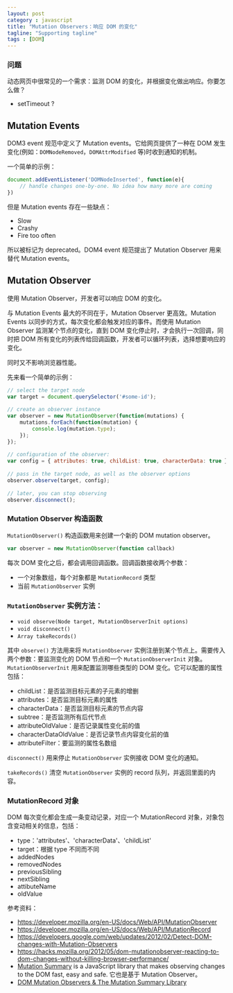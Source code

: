 ```yaml
---
layout: post
category : javascript
title: "Mutation Observers：响应 DOM 的变化"
tagline: "Supporting tagline"
tags : [DOM]
---
```


### 问题
动态网页中很常见的一个需求：监测 DOM 的变化，并根据变化做出响应。你要怎么做？

- setTimeout ?

## Mutation Events
DOM3 event 规范中定义了 Mutation events。它给网页提供了一种在 DOM 发生变化(例如：`DOMNodeRemoved`，`DOMAttrModified` 等)时收到通知的机制。

一个简单的示例：

```javascript
document.addEventListener('DOMNodeInserted', function(e){
	// handle changes one-by-one. No idea how many more are coming
})
```

但是 Mutation events 存在一些缺点：

- Slow
- Crashy
- Fire too often

所以被标记为 deprecated。DOM4 event 规范提出了 Mutation Observer 用来替代 Mutation events。


## Mutation Observer
使用 Mutation Observer，开发者可以响应 DOM 的变化。

与 Mutation Events 最大的不同在于，Mutation Observer 更高效。Mutation Events 以同步的方式，每次变化都会触发对应的事件。而使用 Mutation Observer 监测某个节点的变化，直到 DOM 变化停止时，才会执行一次回调，同时把 DOM 所有变化的列表传给回调函数，开发者可以循环列表，选择想要响应的变化。


同时又不影响浏览器性能。

先来看一个简单的示例：

```javascript
// select the target node
var target = document.querySelector('#some-id');
 
// create an observer instance
var observer = new MutationObserver(function(mutations) {
    mutations.forEach(function(mutation) {
        console.log(mutation.type);
    });
});
 
// configuration of the observer:
var config = { attributes: true, childList: true, characterData: true }
 
// pass in the target node, as well as the observer options
observer.observe(target, config);
 
// later, you can stop observing
observer.disconnect();
```

### Mutation Observer 构造函数

`MutationObserver()` 构造函数用来创建一个新的 DOM mutation observer。

```javascript
var observer = new MutationObserver(function callback)
```

每次 DOM 变化之后，都会调用回调函数。回调函数接收两个参数：

- 一个对象数组，每个对象都是 `MutationRecord` 类型
- 当前 `MutationObserver` 实例


### `MutationObserver` 实例方法：

- `void observe(Node target, MutationObserverInit options)`
- `void disconnect()`
- `Array takeRecords()`

其中 `observe()` 方法用来将 `MutationObserver` 实例注册到某个节点上。需要传入两个参数：要监测变化的 DOM 节点和一个 `MutationObserverInit` 对象。 `MutationObserverInit` 用来配置监测哪些类型的 DOM 变化。它可以配置的属性包括：

- childList：是否监测目标元素的子元素的增删
- attributes：是否监测目标元素的属性
- characterData：是否监测目标元素的节点内容
- subtree：是否监测所有后代节点
- attributeOldValue：是否记录属性变化前的值
- characterDataOldValue：是否记录节点内容变化前的值
- attributeFilter：要监测的属性名数组

`disconnect()` 用来停止 `MutationObserver` 实例接收 DOM 变化的通知。

`takeRecords()` 清空 `MutationObserver` 实例的 record 队列，并返回里面的内容。

### MutationRecord 对象

DOM 每次变化都会生成一条变动记录，对应一个 MutationRecord 对象，对象包含变动相关的信息，包括：

- type：'attributes'、'characterData'、'childList'
- target：根据 type 不同而不同
- addedNodes
- removedNodes
- previousSibling
- nextSibling
- attibuteName
- oldValue


参考资料：

- https://developer.mozilla.org/en-US/docs/Web/API/MutationObserver
- https://developer.mozilla.org/en-US/docs/Web/API/MutationRecord
- https://developers.google.com/web/updates/2012/02/Detect-DOM-changes-with-Mutation-Observers
- https://hacks.mozilla.org/2012/05/dom-mutationobserver-reacting-to-dom-changes-without-killing-browser-performance/
- [Mutation Summary](https://github.com/rafaelw/mutation-summary) is a JavaScript library that makes observing changes to the DOM fast, easy and safe. 它也是基于 Mutation Observer。
- [DOM Mutation Observers & The Mutation Summary Library](https://www.youtube.com/watch?v=eRZ4pO0gVWw) 












